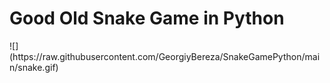 <h1> Good Old Snake Game in Python </h1>
![](https://raw.githubusercontent.com/GeorgiyBereza/SnakeGamePython/main/snake.gif)
